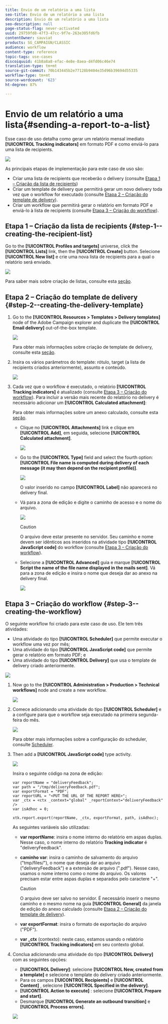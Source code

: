 ```yaml
---
title: Envio de um relatório a uma lista
seo-title: Envio de um relatório a uma lista
description: Envio de um relatório a uma lista
seo-description: null
page-status-flag: never-activated
uuid: 29759fd8-47f3-47cc-9f7e-263e305fd6fb
contentOwner: sauviat
products: SG_CAMPAIGN/CLASSIC
audience: workflow
content-type: reference
topic-tags: use-cases
discoiquuid: 41b8a8a8-efac-4e8e-8aea-d4fd06c46e74
translation-type: tm+mt
source-git-commit: 70b143445b2e77128b9404e35d96b39694d55335
workflow-type: tm+mt
source-wordcount: '623'
ht-degree: 87%

---
```



# Envio de um relatório a uma lista{#sending-a-report-to-a-list}

Esse caso de uso detalha como gerar um relatório mensal imediato **[!UICONTROL Tracking indicators]** em formato PDF e como enviá-lo para uma lista de recipients.

![](assets/use_case_report_intro.png)

As principais etapas de implementação para este caso de uso são:

* Criar uma lista de recipients que receberão o delivery (consulte [Etapa 1 – Criação da lista de recipients](#step-1--creating-the-recipient-list))
* Criar um template de delivery que permitirá gerar um novo delivery toda vez que o workflow for executado (consulte [Etapa 2 – Criação do template de delivery](#step-2--creating-the-delivery-template)).
* Criar um workflow que permitirá gerar o relatório em formato PDF e enviá-lo à lista de recipients (consulte [Etapa 3 – Criação do workflow](#step-3--creating-the-workflow)).

## Etapa 1 – Criação da lista de recipients {#step-1--creating-the-recipient-list}

Go to the **[!UICONTROL Profiles and targets]** universe, click the **[!UICONTROL Lists]** link, then the **[!UICONTROL Create]** button. Selecione **[!UICONTROL New list]** e crie uma nova lista de recipients para a qual o relatório será enviado.

![](assets/use_case_report_1.png)

Para saber mais sobre criação de listas, consulte esta [seção](../../platform/using/creating-and-managing-lists.md).

## Etapa 2 – Criação do template de delivery {#step-2--creating-the-delivery-template}

1. Go to the **[!UICONTROL Resources > Templates > Delivery templates]** node of the Adobe Campaign explorer and duplicate the **[!UICONTROL Email delivery]** out-of-the-box template.

   ![](assets/use_case_report_2.png)

   Para obter mais informações sobre criação de template de delivery, consulte esta [seção](../../delivery/using/about-templates.md).

1. Insira os vários parâmetros do template: rótulo, target (a lista de recipients criados anteriormente), assunto e conteúdo.

   ![](assets/use_case_report_3.png)

1. Cada vez que o workflow é executado, o relatório **[!UICONTROL Tracking indicators]** é atualizado (consulte [Etapa 3 – Criação do workflow](#step-3--creating-the-workflow)). Para incluir a versão mais recente do relatório no delivery é necessário adicionar um **[!UICONTROL Calculated attachment]**:

   Para obter mais informações sobre um anexo calculado, consulte esta [seção](../../delivery/using/attaching-files.md#creating-a-calculated-attachment).

   * Clique no **[!UICONTROL Attachments]** link e clique em **[!UICONTROL Add]**, em seguida, selecione **[!UICONTROL Calculated attachment]**.

      ![](assets/use_case_report_4.png)

   * Go to the **[!UICONTROL Type]** field and select the fourth option: **[!UICONTROL File name is computed during delivery of each message (it may then depend on the recipient profile)]**.

      ![](assets/use_case_report_5.png)

      O valor inserido no campo **[!UICONTROL Label]** não aparecerá no delivery final.

   * Vá para a zona de edição e digite o caminho de acesso e o nome do arquivo.

      ![](assets/use_case_report_6.png)

      >[!CAUTION]
      >
      >O arquivo deve estar presente no servidor. Seu caminho e nome devem ser idênticos aos inseridos na atividade tipo **[!UICONTROL JavaScript code]** do workflow (consulte [Etapa 3 – Criação do workflow](#step-3--creating-the-workflow)).

   * Selecione a **[!UICONTROL Advanced]** guia e marque **[!UICONTROL Script the name of the file name displayed in the mails sent]**. Vá para a zona de edição e insira o nome que deseja dar ao anexo na delivery final.

      ![](assets/use_case_report_6bis.png)

## Etapa 3 – Criação do workflow {#step-3--creating-the-workflow}

O seguinte workflow foi criado para este caso de uso. Ele tem três atividades:

* Uma atividade do tipo **[!UICONTROL Scheduler]** que permite executar o workflow uma vez por mês;
* Uma atividade do tipo **[!UICONTROL JavaScript code]** que permite gerar o relatório em formato PDF; e
* Uma atividade do tipo **[!UICONTROL Delivery]** que usa o template de delivery criado anteriormente.

![](assets/use_case_report_8.png)

1. Now go to the **[!UICONTROL Administration > Production > Technical workflows]** node and create a new workflow.

   ![](assets/use_case_report_7.png)

1. Comece adicionando uma atividade do tipo **[!UICONTROL Scheduler]** e a configure para que o workflow seja executado na primeira segunda-feira do mês.

   ![](assets/use_case_report_9.png)

   Para obter mais informações sobre a configuração do scheduler, consulte [Scheduler](../../workflow/using/scheduler.md).

1. Then add a **[!UICONTROL JavaScript code]** type activity.

   ![](assets/use_case_report_10.png)

   Insira o seguinte código na zona de edição:

   ```
   var reportName = "deliveryFeedback";
   var path = "/tmp/deliveryFeedback.pdf";
   var exportFormat = "PDF";
   var reportURL = "<PUT THE URL OF THE REPORT HERE>";
   var _ctx = <ctx _context="global" _reportContext="deliveryFeedback" />
   var isAdhoc = 0;
   
   xtk.report.export(reportName, _ctx, exportFormat, path, isAdhoc);
   ```

   As seguintes variáveis são utilizadas:

   * **var reportName**: insira o nome interno do relatório em aspas duplas. Nesse caso, o nome interno do relatório **Tracking indicator** é &quot;deliveryFeedback&quot;.
   * **caminho var**: insira o caminho de salvamento do arquivo (&quot;tmp/files/&quot;), o nome que deseja dar ao arquivo (&quot;deliveryFeedback&quot;) e a extensão de arquivo (&quot;.pdf&quot;). Nesse caso, usamos o nome interno como o nome do arquivo. Os valores precisam estar entre aspas duplas e separados pelo caractere &quot;+&quot;.

      >[!CAUTION]
      >
      >O arquivo deve ser salvo no servidor. É necessário inserir o mesmo caminho e o mesmo nome na guia **[!UICONTROL General]** da janela de edição do anexo calculado (consulte [Etapa 2 – Criação do template de delivery](#step-2--creating-the-delivery-template)).

   * **var exportFormat**: insira o formato de exportação do arquivo (&quot;PDF&quot;).
   * **var _ctx** (contexto): neste caso, estamos usando o relatório **[!UICONTROL Tracking indicators]** em seu contexto global.

1. Conclua adicionando uma atividade do tipo **[!UICONTROL Delivery]** com as seguintes opções:

   * **[!UICONTROL Delivery]**: selecione **[!UICONTROL New, created from a template]** e selecione o template do delivery criado anteriormente.
   * Para os campos **[!UICONTROL Recipients]** e **[!UICONTROL Content]** , selecione **[!UICONTROL Specified in the delivery]**.
   * **[!UICONTROL Action to execute]** : selecione **[!UICONTROL Prepare and start]**.
   * Desmarque **[!UICONTROL Generate an outbound transition]** e **[!UICONTROL Process errors]**.

   ![](assets/use_case_report_11.png)

